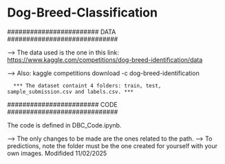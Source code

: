# Dog-Breed-Classification

######################## DATA #############################

--> The data used is the one in this link: 
    https://www.kaggle.com/competitions/dog-breed-identification/data

-->  Also: kaggle competitions download -c dog-breed-identification

      *** The dataset containt 4 folders: train, test, sample_submission.csv and labels.csv. ***


######################## CODE #############################

The code is defined in DBC_Code.ipynb.

  --> The only changes to be made are the ones related to the path. 
  --> To predictions, note the folder must be the one created for yourself with your own images.
 Modifided 11/02/2025
